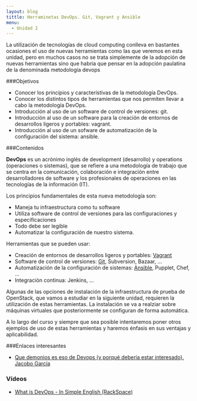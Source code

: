```yaml
---
layout: blog
tittle: Herraminetas DevOps. Git, Vagrant y Ansible
menu:
  - Unidad 2
---
```


La utilización de tecnologías de cloud computing conlleva en bastantes ocasiones
el uso de nuevas herramientas como las que veremos en esta unidad, pero en
muchos casos no se trata simplemente de la adopción de nuevas herramientas sino
que habría que pensar en la adopción paulatina de la denominada metodología
devops

###Objetivos

* Conocer los principios y característivas de la metodología DevOps.
* Conocer los distintos tipos de herramientas que nos permiten llevar a cabo la metodología DevOps.
* Introducción al uso de un software de control de versiones: git.
* Introducción al uso de un software para la creación de entornos de desarrollos ligeros y portables: vagrant.
* Introducción al uso de un sofware de automatización de la configuración del sistema: ansible.

###Contenidos

**DevOps** es un acrónimo inglés de development (desarrollo) y operations
  (operaciones o sistemas), que se refiere a una metodología de trabajo que se
  centra en la comunicación, colaboración e integración entre desarrolladores de
  software y los profesionales de operaciones en las tecnologías de la
  información (IT).

Los principios fundamentales de esta nueva metodología son:

* Maneja tu infraestructura como tu software
* Utiliza software de control de versiones para las configuraciones y especificaciones
* Todo debe ser legible
* Automatizar la configuración de nuestro sistema.

Herramientas que se pueden usar:

* Creación de entornos de desarrollos ligeros y portables: [Vagrant](vagrant)
* Software de control de versiones: [Git](git), Subversion, Bazaar, ...
* Automatización de la configuración de sistemas: [Ansible](ansible), Pupplet, Chef, ...
* Integración continua: Jenkins, ...

Algunas de las opciones de instalación de la infraestructura de prueba de OpenStack, que vamos a estudiar en la siguiente unidad, requieren la utilización de estas herramientas. La instalación se va a realziar sobre máquinas virtuales que posteriormente se configuran de forma automática.

A lo largo del curso y siempre que sea posible intentaremos poner otros ejemplos
de uso de estas herramientas y haremos énfasis en sus ventajas y aplicabilidad.

###Enlaces interesantes

* [Que demonios es eso de Devops (y porqué debería estar interesado). Jacobo García](http://www.slideshare.net/therobot/que-demonios-es-eso-de-devops-y-porquedebera-interesarme)

### Vídeos

* [What is DevOps - In Simple English (RackSpace)](http://www.youtube.com/watch?v=_I94-tJlovg)
